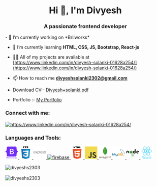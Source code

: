 <h1 align="center">Hi 👋, I'm Divyesh</h1>
<h3 align="center">A passionate frontend developer</h3>
<img src="https://media2.giphy.com/media/v1.Y2lkPTc5MGI3NjExMThmeHBrZGlodWo5aDE4a3NwNmwwZnlpcXV0ZWpndHNzcHlic3V1MCZlcD12MV9pbnRlcm5hbF9naWZfYnlfaWQmY3Q9Zw/QpVUMRUJGokfqXyfa1/giphy.webp" width="450px" align="right" alt="">
- 🔭 I’m currently working on *Brilworks*

- 🌱 I’m currently learning **HTML, CSS, JS, Bootstrap, React-js**

- 👨‍💻 All of my projects are available at [https://www.linkedin.com/in/divyesh-solanki-01628a254/](https://www.linkedin.com/in/divyesh-solanki-01628a254/)

- 📫 How to reach me **divyeshsolanki2302@gmail.com**
- Download CV:- [Divyesh+solanki.pdf](https://github.com/user-attachments/files/16521371/Divyesh%2Bsolanki.pdf)
- Portfolio :- <a href="divyeshs.netlify.app">My Portfolio</a>
  
<h3 align="left">Connect with me:</h3>
<p align="left">
<a href="https://linkedin.com/in/https://www.linkedin.com/in/divyesh-solanki-01628a254/" target="blank"><img align="center" src="https://raw.githubusercontent.com/rahuldkjain/github-profile-readme-generator/master/src/images/icons/Social/linked-in-alt.svg" alt="https://www.linkedin.com/in/divyesh-solanki-01628a254/" height="30" width="40" /></a>
</p>

<h3 align="left">Languages and Tools:</h3>
<p align="left"> <a href="https://getbootstrap.com" target="_blank" rel="noreferrer"> <img src="https://raw.githubusercontent.com/devicons/devicon/master/icons/bootstrap/bootstrap-plain-wordmark.svg" alt="bootstrap" width="40" height="40"/> </a> <a href="https://www.w3schools.com/css/" target="_blank" rel="noreferrer"> <img src="https://raw.githubusercontent.com/devicons/devicon/master/icons/css3/css3-original-wordmark.svg" alt="css3" width="40" height="40"/> </a> <a href="https://expressjs.com" target="_blank" rel="noreferrer"> <img src="https://raw.githubusercontent.com/devicons/devicon/master/icons/express/express-original-wordmark.svg" alt="express" width="40" height="40"/> </a> <a href="https://firebase.google.com/" target="_blank" rel="noreferrer"> <img src="https://www.vectorlogo.zone/logos/firebase/firebase-icon.svg" alt="firebase" width="40" height="40"/> </a> <a href="https://www.w3.org/html/" target="_blank" rel="noreferrer"> <img src="https://raw.githubusercontent.com/devicons/devicon/master/icons/html5/html5-original-wordmark.svg" alt="html5" width="40" height="40"/> </a> <a href="https://developer.mozilla.org/en-US/docs/Web/JavaScript" target="_blank" rel="noreferrer"> <img src="https://raw.githubusercontent.com/devicons/devicon/master/icons/javascript/javascript-original.svg" alt="javascript" width="40" height="40"/> </a> <a href="https://www.mongodb.com/" target="_blank" rel="noreferrer"> <img src="https://raw.githubusercontent.com/devicons/devicon/master/icons/mongodb/mongodb-original-wordmark.svg" alt="mongodb" width="40" height="40"/> </a> <a href="https://www.mysql.com/" target="_blank" rel="noreferrer"> <img src="https://raw.githubusercontent.com/devicons/devicon/master/icons/mysql/mysql-original-wordmark.svg" alt="mysql" width="40" height="40"/> </a> <a href="https://nodejs.org" target="_blank" rel="noreferrer"> <img src="https://raw.githubusercontent.com/devicons/devicon/master/icons/nodejs/nodejs-original-wordmark.svg" alt="nodejs" width="40" height="40"/> </a> <a href="https://reactjs.org/" target="_blank" rel="noreferrer"> <img src="https://raw.githubusercontent.com/devicons/devicon/master/icons/react/react-original-wordmark.svg" alt="react" width="40" height="40"/> </a> </p>

<p><img align="center" src="https://github-readme-stats.vercel.app/api/top-langs?username=divyeshs2303&show_icons=true&locale=en&layout=compact" alt="divyeshs2303" /></p>

<p><img align="center" src="https://github-readme-streak-stats.herokuapp.com/?user=divyeshs2303&" alt="divyeshs2303" /></p>
